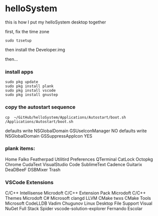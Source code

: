 # helloSystem

this is how I put my helloSystem desktop together


first, fix the time zone

```
sudo tzsetup
```

then install the Developer.img

then...

### install apps
```
sudo pkg update
sudo pkg install plank
sudo pkg install vscode
sudo pkg install gnustep
```

### copy the autostart sequence
```
cp  ~/GitHub/helloSystem/Applications/Autostart/boot.sh /Applications/Autostart/boot.sh
```



defaults write NSGlobalDomain GSUseIconManager NO
defaults write NSGlobalDomain GSSuppressAppIcon YES


### plank items:
Home
Falko
Featherpad
Utilitird
Preferences
QTerminal
CatLock
Octopkg
Chrome
CudaText
VisualStudio Code
SublimeText
Cadence
Guitarix
DeaDBeeF
DSBMixer
Trash


### VSCode Extensions
C/C++ Intellisense      Microdoft
C/C++ Extension Pack    Microdoft
C/C++ Themes            Microdoft
C#                      Microsoft
clangd                  LLVM
CMake                   twxs
CMake Tools             Microsoft
CodeLLDB                Vadim Chugunov
Linux Desktop File Support
Visual NuGet            Full Stack Spider
vscode-solution-explorer Fernando Escolar
